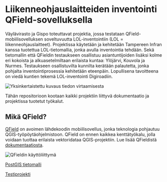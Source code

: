 

# Liikenneohjauslaitteiden inventointi QField-sovelluksella

Väylävirasto ja Gispo toteuttavat projektia, jossa testataan QField-mobiilisovelluksen soveltuvuutta LOL-inventointiin (LOL = liikenneohjauslaitteet). Projektissa käytetään ja kehitetään Tampereen Infran kanssa tuotettua LOL-tietomallia, jonka avulla inventointia tehdään. Sekä tietomallin että QFieldin testaukseen osallistuu asiantuntijoiden lisäksi kolme eri kokoista ja alkuasetelmiltaan erilaista kuntaa: Ylöjärvi, Kouvola ja Nurmes. Testaukseen osallistuvilta kunnilta kerätään palautetta, jonka pohjalta inventointiprosessia kehitetään eteenpäin. Lopullisena tavoitteena on viedä kuntien tekemä LOL-inventointi Digiroadiin.

![Yksinkertaistettu kuvaus tiedon virtaamisesta](https://github.com/finnishtransportagency/digiroad-QField/blob/main/media/prosessimalli.png "Prosessimalli")

Tähän repositorioon kootaan kaikki projektiin liittyvä dokumentaatio ja projektissa tuotetut työkalut.
## Mikä QField?

[QField](https://github.com/opengisch/QField) on avoimen lähdekoodin mobiilisovellus, jonka teknologia pohjautuu QGIS-työpöytäohjelmistoon. QField on ennen kaikkea kenttätyökalu, jolla voidaan tuottaa erilaista vektoridataa QGIS-projektiin. Lue lisää QFieldistä [dokumentaatiosta](https://qfield.org/docs/fi/).

![QFieldin käyttöliittymä](https://github.com/finnishtransportagency/digiroad-QField/blob/main/media/qfield-ui.png "QField")

[PostGIS tietomalli](lol_postgis%28README.md)

[Testiprojekti](qfield_testiprojekti/README.md)